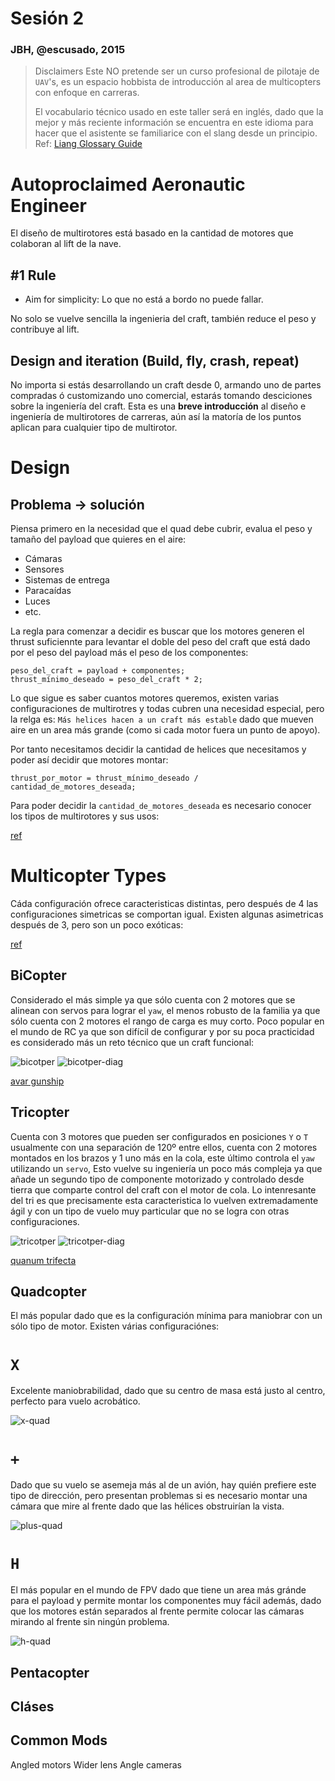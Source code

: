 # Sesión 2
### JBH, @escusado, 2015

> Disclaimers
> Este NO pretende ser un curso profesional de pilotaje de `UAV`'s, es un espacio
> hobbista de introducción al area de multicopters con enfoque en carreras.
>
> El vocabulario técnico usado en este taller será en inglés, dado que la mejor y
> más reciente información se encuentra en este idioma para hacer que el asistente
> se familiarice con el slang desde un principio.
> Ref: [Liang Glossary Guide](http://blog.oscarliang.net/quadcopter-acronyms-term-glossary-word-drone/)

# Autoproclaimed Aeronautic Engineer

El diseño de multirotores está basado en la cantidad de motores que colaboran al
lift de la nave.

## #1 Rule

- Aim for simplicity: Lo que no está a bordo no puede fallar.

No solo se vuelve sencilla la ingenieria del craft, también reduce el peso y
contribuye al lift.

## Design and iteration (Build, fly, crash, repeat)

No importa si estás desarrollando un craft desde 0, armando uno de partes compradas
ó customizando uno comercial, estarás tomando desciciones sobre la ingeniería del
craft. Esta es una **breve introducción** al diseño e ingeniería de multirotores de
carreras, aún así la matoría de los puntos aplican para cualquier tipo de multirotor.

# Design

## Problema -> solución

Piensa primero en la necesidad que el quad debe cubrir, evalua el peso y tamaño
del payload que quieres en el aire:

- Cámaras
- Sensores
- Sistemas de entrega
- Paracaídas
- Luces
- etc.

La regla para comenzar a decidir es buscar que los motores generen el thrust
suficiennte para levantar el doble del peso del craft que está dado por
el peso del payload más el peso de los componentes:

```
peso_del_craft = payload + componentes;
thrust_mínimo_deseado = peso_del_craft * 2;
```
Lo que sigue es saber cuantos motores queremos, existen varias configuraciones
de multirotres y todas cubren una necesidad especial, pero la relga es: `Más helices
hacen a un craft más estable` dado que mueven aire en un area más grande (como
si cada motor fuera un punto de apoyo).

Por tanto necesitamos decidir la cantidad de helices que necesitamos y poder
así decidir que motores montar:

```
thrust_por_motor = thrust_mínimo_deseado / cantidad_de_motores_deseada;
```

Para poder decidir la `cantidad_de_motores_deseada` es necesario conocer los
tipos de multirotores y sus usos:

[ref](http://blog.oscarliang.net/how-to-choose-motor-and-propeller-for-quadcopter/)

# Multicopter Types

Cáda configuración ofrece caracteristicas distintas, pero después de 4 las configuraciones
simetricas se comportan igual. Existen algunas asimetricas después de 3, pero son un
poco exóticas:

[ref](http://www.dronethusiast.com/what-you-should-know-about-multicopter-configurations/)

## BiCopter

Considerado el más simple ya que sólo cuenta con 2 motores que se alinean con servos
para lograr el `yaw`, el menos robusto de la familia ya que sólo cuenta con 2
motores el rango de carga es muy corto. Poco popular en el mundo de RC ya que
son difícil de configurar y por su poca practicidad es considerado más un reto
técnico que un craft funcional:

![bicotper](/img/bicopter.jpg)
![bicotper-diag](/img/bicopter-diag.jpg)

[avar gunship](http://flitetest.com/articles/Avatar_Gunship_Scratch_Build)

## Tricopter

Cuenta con 3 motores que pueden ser configurados en posiciones `Y` o `T` usualmente
con una separación de 120º entre ellos, cuenta con 2 motores montados en los
brazos y 1 uno más en la cola, este último controla el `yaw` utilizando un `servo`,
Esto vuelve su ingeniería un poco más compleja ya que añade un segundo tipo de
componente motorizado y controlado desde tierra que comparte control del craft
con el motor de cola. Lo intenresante del tri es que precisamente esta caracteristica
lo vuelven extremadamente ágil y con un tipo de vuelo muy particular que no se
logra con otras configuraciones.

![tricotper](/img/tricopter.jpg)
![tricotper-diag](/img/tricopter-diag.jpg)

[quanum trifecta](https://www.youtube.com/watch?v=wD3rhzxb9I8)

## Quadcopter

El más popular dado que es la configuración mínima para maniobrar con un sólo tipo
de motor. Existen várias configuraciónes:

# `X`

Excelente maniobrabilidad, dado que su centro de masa está justo al centro, perfecto
para vuelo acrobático.

![x-quad](/img/x-quad.jpg)

# `+`

Dado que su vuelo se asemeja más al de un avión, hay quién prefiere este tipo de
dirección, pero presentan problemas si es necesario montar una cámara que mire al
frente dado que las hélices obstruirían la vista.

![plus-quad](/img/plus-quad.jpg)

# `H`

El más popular en el mundo de FPV dado que tiene un area más gránde para el payload
y permite montar los componentes muy fácil además, dado que los motores están
separados al frente permite colocar las cámaras mirando al frente sin ningún problema.

![h-quad](/img/h-quad.jpg)

## Pentacopter




## Cláses


## Common Mods

Angled motors
Wider lens
Angle cameras